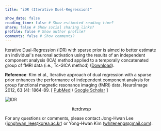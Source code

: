 ```yaml
---
title: "iDR (Iterative Duel-Regression)"

show_date: false 
reading_time: false # Show estimated reading time?
share: false # Show social sharing links?
profile: false # Show author profile?
comments: false # Show comments?
---
```


Iterative Dual-Regression (iDR) with sparse prior is aimed to better estimate an individual's neuronal activation using the results of an independent component analysis (ICA) method applied to a temporally concatenated group of fMRI data (i.e., Tc-GICA method) 
([Download](http://www.nitrc.org/projects/iterdrwsp)). 

**Reference**: Kim et al., Iterative approach of dual regression with a sparse prior enhances the performance of independent component analysis for group functional magnetic resonance imaging (fMRI) data, NeuroImage 2012, 63 (4): 1864-89. 
[ [PubMed](http://www.ncbi.nlm.nih.gov/pubmed/?term=Iterative+approach+of+dual+regression+with+a+sparse+prior+enhances+the+performance+of+independent+component+analysis+for+group+functional+magnetic+resonance+imaging+(fMRI)+data) / 
[Google Scholar](https://scholar.google.com/scholar?q=Iterative+approach+of+dual+regression+with+a+sparse+prior+enhances+the+performance+of+independent+component+analysis+for+group+functional+magnetic+resonance+imaging+%28fMRI%29+data&btnG=&hl=en&lr=lang_en&as_sdt=0%2C5) ] 

![IDR](//bspl.korea.ac.kr/Software/IDR/iDR2.png)

<p style="text-align: center"><a href="https://www.nitrc.org/projects/iterdrwsp/">iterdrwsp</a></p>

For any questions or comments, please contact Jong-Hwan Lee (jonghwan_lee@korea.ac.kr) or Yong-Hwan Kim (whiteneng@gmail.com).
